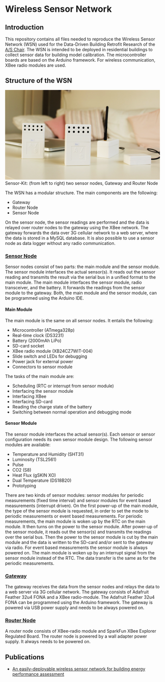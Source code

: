 # Wireless Sensor Network

## Introduction
This repository contains all files needed to reproduce the Wireless Sensor Network (WSN) used for the Data-Driven Building Retrofit Research of the [A/S Chair](http://www.systems.arch.ethz.ch/). 
The WSN is intended to be deployed in residential buildings to collect sensor data for building model calibration. The microcontroller boards are based on the Arduino framework. For wireless communication, XBee radio modules are used.

## Structure of the WSN
![Sensor-Kit](Miscellaneous/Images/Sensor_Kit_3.png)
Sensor-Kit: (from left to right) two sensor nodes, Gateway and Router Node

The WSN has a modular structure. The main components are the following:
* Gateway
* Router Node
* Sensor Node

On the sensor node, the sensor readings are performed and the data is relayed over router nodes to the gateway using the XBee network. The gateway forwards the data over 3G cellular network to a web server, where the data is stored in a MySQL database. It is also possible to use a sensor node as data logger without any radio communication.

### [Sensor Node](Sensor_Node/)
Sensor nodes consist of two parts: the main module and the sensor module. The sensor module interfaces the actual sensor(s). It reads out the sensor reading and transmits the result via the serial bus in a unified format to the main module. The main module interfaces the sensor module, radio transceiver, and the battery. It forwards the readings from the sensor module to the gateway. Both, the main module and the sensor module, can be programmed using the Arduino IDE.

#### Main Module
The main module is the same on all sensor nodes. It entails the following:
* Microcontroller (ATmega328p)
* Real-time clock (DS3231)
* Battery (2000mAh LiPo)
* SD-card socket
* XBee radio module (XB24CZ7WIT-004)
* Slide switch and LEDs for debugging
* Power jack for external power
* Connectors to sensor module

The tasks of the main module are:
* Scheduling (RTC or interrupt from sensor module)
* Interfacing the sensor module
* Interfacing XBee
* Interfacing SD-card
* Reading the charge state of the battery
* Switching between normal operation and debugging mode

#### Sensor Module
The sensor module interfaces the actual sensor(s). Each sensor or sensor configuration needs its own sensor module design.
The following sensor modules are available:
* Temperature and Humidity (SHT31)
* Luminosity (TSL2561)
* Pulse
* CO2 (S8)
* Heat Flux (gSKIN XO)
* Dual Temperature (DS18B20)
* Prototyping

There are two kinds of sensor modules: sensor modules for periodic measurements (fixed time interval) and sensor modules for event based measurements (interrupt driven). On the first power-up of the main module, the type of the sensor module is requested, in order to set the mode to periodic measurements or event based measurements. For periodic measurements, the main module is woken up by the RTC on the main module. It then turns on the power to the sensor module. After power-up of the sensor module, it reads out the sensor(s) and transmits the readings over the serial bus. Then the power to the sensor module is cut by the main module and the data is written to the SD-card and/or sent to the gateway via radio.
For event based measurements the sensor module is always powered on. The main module is woken up by an interrupt signal from the sensor module instead of the RTC. The data transfer is the same as for the periodic measurements. 

### [Gateway](Gateway/)
The gateway receives the data from the sensor nodes and relays the data to a web server via 3G cellular network. The gateway consists of Adafruit Feather 32u4 FONA and a XBee radio-module. The Adafruit Feather 32u4 FONA can be programmed using the Arduino framework. The gateway is powered via USB power supply and needs to be always powered on.

### [Router Node](Router_Node/)
A router node consists of XBee-radio module and SparkFun XBee Explorer Regulated Board. The router node is powered by a wall adapter power supply. It always needs to be powered on.

## Publications
 * [An easily-deployable wireless sensor network for building energy performance assessment](https://www.sciencedirect.com/science/article/pii/S1876610217329077)
